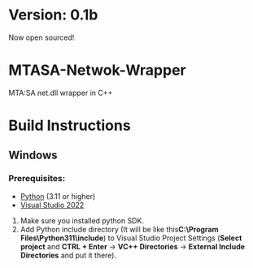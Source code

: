 # Version: 0.1b
 Now open sourced!

# MTASA-Netwok-Wrapper
 MTA:SA net.dll wrapper in C++

# Build Instructions
 ## Windows
   ### Prerequisites:
   * [Python](https://www.python.org) (3.11 or higher)
   * [Visual Studio 2022](https://visualstudio.microsoft.com/vs/)

 1. Make sure you installed python SDK.
 2. Add Python include directory (It will be like this**C:\Program Files\Python311\include**) to Visual Studio Project Settings (**Select project** and **CTRL + Enter** -> **VC++ Directories** -> **External Include Directories** and put it there).
